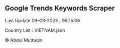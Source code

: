 

## Google Trends Keywords Scraper 
 
Last Update 09-03-2023 , 06:15:06

Country List :
VIETNAM.json



© Abdul Muttaqin 
